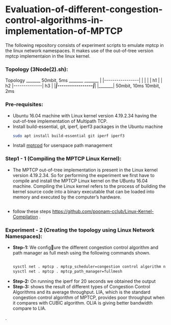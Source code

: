 # Evaluation-of-different-congestion-control-algorithms-in-implementation-of-MPTCP


The following repository consists of experiment scripts to emulate mptcp in the linux network namespaces. It makes use of the out-of-tree version mptcp implementaion in the linux kernel.

### Topology (3Node(2).sh):

 Topology
  _______   50mbit, 5ms     _______                _______
 |       |-----------------|       |              |       |
 |  h1   |                 |  h2   |--------------|  h3   |
 |_______|-----------------|_______|              |_______|
             50mbit, 10ms             10mbit, 2ms       



### Pre-requisites:
- Ubuntu 16.04 machine with Linux kernel version 4.19.2.34 having the out-of-tree implementation
  of Multipath TCP.
- Install build-essential, git, iperf, iperf3 packages in the Ubuntu machine 
    ```bash
    sudo apt install build-essential git iperf iperf3
    ```
- Install [mptcpd](https://github.com/intel/mptcpd)  for userspace path management

### Step1 - 1 (Compiling the MPTCP Linux Kernel):
- The MPTCP out-of-tree implementation is present in the Linux kernel version 4.19.2.34.
  So for performing the experiment we first have to compile and install the MPTCP
  Linux kernel on the UBuntu 16.04 machine. Compiling the Linux kernel refers to the
  process of building the kernel source code into a binary executable that can be loaded
  into memory and executed by the computer’s hardware.
    ```
- follow these steps https://github.com/poonam-cclub/Linux-Kernel-Compilation .
### Experiment - 2 (Creating the topology using Linux Network Namespaces):
- **Step-1:** We configure the different congestion control algorithm and path manager as full mesh using the following commands shown.
   ```bash
   
  sysctl net . mptcp . mptcp_scheduler=congestion control algorithm name
  sysctl net . mptcp . mptcp_path_manager=fullmesh
   
   ```
- **Step-2:** On running the iperf for 20 seconds we obtained the output
- **Step-3:**  shows the result of different types of Congestion Control Algorithms and
   its average throughput. LIA, which is the standard congestion control algorithm of
   MPTCP, provides poor throughput when it compares with CUBIC algorithm. OLIA
   is giving better bandwidth compare to LIA.
 
   
.


